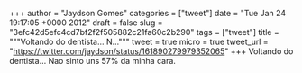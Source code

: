 
+++
author = "Jaydson Gomes"
categories = ["tweet"]
date = "Tue Jan 24 19:17:05 +0000 2012"
draft = false
slug = "3efc42d5efc4cd7bf2f2f505882c21fa60c2b290"
tags = ["tweet"]
title = """Voltando do dentista... N..."""
tweet = true
micro = true
tweet_url = "https://twitter.com/jaydson/status/161890279979352065"
+++
Voltando do dentista... Nao sinto uns 57% da minha cara.

